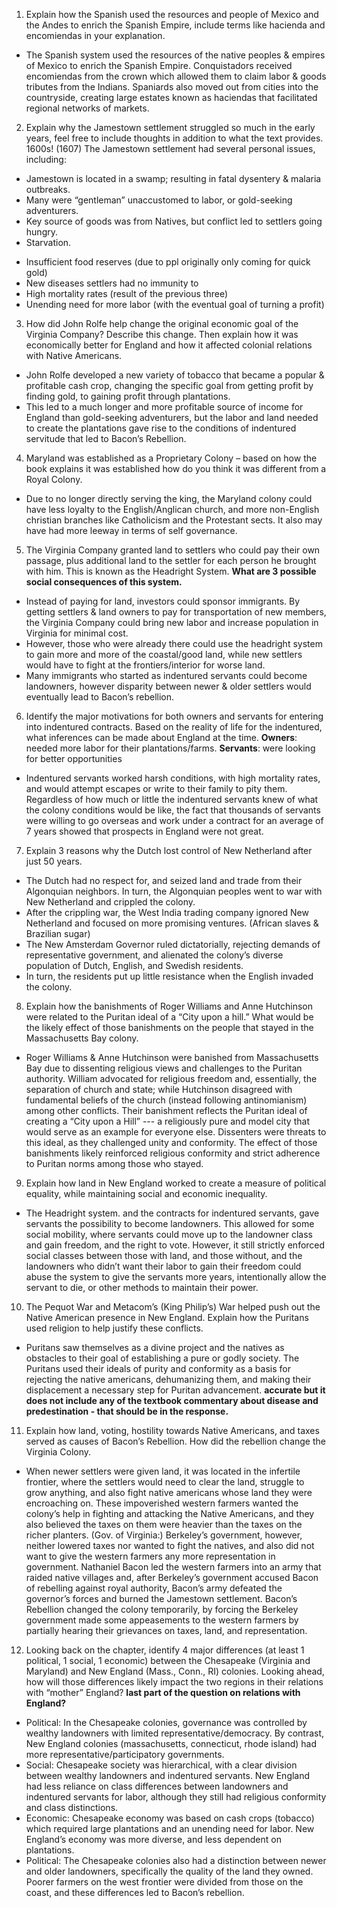 1. Explain how the Spanish used the resources and people of Mexico and the Andes to enrich the Spanish
Empire, include terms like hacienda and encomiendas in your explanation.
- The Spanish system used the resources of the native peoples & empires of Mexico to enrich the Spanish Empire. Conquistadors received encomiendas from the crown which allowed them to claim labor & goods tributes from the Indians. Spaniards also moved out from cities into the countryside, creating large estates known as haciendas that facilitated regional networks of markets.

2. Explain why the Jamestown settlement struggled so much in the early years, feel free to include
thoughts in addition to what the text provides.
1600s! (1607)
The Jamestown settlement had several personal issues, including:
- Jamestown is located in a swamp; resulting in fatal dysentery & malaria outbreaks.
- Many were “gentleman” unaccustomed to labor, or gold-seeking adventurers.
- Key source of goods was from Natives, but conflict led to settlers going hungry.
- Starvation.
* Insufficient food reserves (due to ppl originally only coming for quick gold)
* New diseases settlers had no immunity to
* High mortality rates (result of the previous three)
* Unending need for more labor (with the eventual goal of turning a profit)

3. How did John Rolfe help change the original economic goal of the Virginia Company? Describe this
change. Then explain how it was economically better for England and how it affected colonial
relations with Native Americans.
- John Rolfe developed a new variety of tobacco that became a popular & profitable cash crop, changing the specific goal from getting profit by finding gold, to gaining profit through plantations.
- This led to a much longer and more profitable source of income for England than gold-seeking adventurers, but the labor and land needed to create the plantations gave rise to the conditions of indentured servitude that led to Bacon’s Rebellion.

4. Maryland was established as a Proprietary Colony – based on how the book explains it was
established how do you think it was different from a Royal Colony.
- Due to no longer directly serving the king, the Maryland colony could have less loyalty to the English/Anglican church, and more non-English christian branches like Catholicism and the Protestant sects. It also may have had more leeway in terms of self governance.


5. The Virginia Company granted land to settlers who could pay their own passage, plus additional
land to the settler for each person he brought with him. This is known as the Headright System. **What are 3 possible social consequences of this system.**
- Instead of paying for land, investors could sponsor immigrants. By getting settlers & land owners to pay for transportation of new members, the Virginia Company could bring new labor and increase population in Virginia for minimal cost.
- However, those who were already there could use the headright system to gain more and more of the coastal/good land, while new settlers would have to fight at the frontiers/interior for worse land.
- Many immigrants who started as indentured servants could become landowners, however disparity between newer & older settlers would eventually lead to Bacon’s rebellion.


6. Identify the major motivations for both owners and servants for entering into indentured contracts. Based on the reality of life for the indentured, what inferences can be made about England at the time.
**Owners**: needed more labor for their plantations/farms.
**Servants**: were looking for better opportunities
- Indentured servants worked harsh conditions, with high mortality rates, and would attempt escapes or write to their family to pity them. Regardless of how much or little the indentured servants knew of what the colony conditions would be like, the fact that thousands of servants were willing to go overseas and work under a contract for an average of 7 years showed that prospects in England were not great.

7. Explain 3 reasons why the Dutch lost control of New Netherland after just 50 years.
- The Dutch had no respect for, and seized land and trade from their Algonquian neighbors. In turn, the Algonquian peoples went to war with New Netherland and crippled the colony.
- After the crippling war, the West India trading company ignored New Netherland and focused on more promising ventures. (African slaves & Brazilian sugar)
- The New Amsterdam Governor ruled dictatorially, rejecting demands of representative government, and alienated the colony’s diverse population of Dutch, English, and Swedish residents.
- In turn, the residents put up little resistance when the English invaded the colony.


8. Explain how the banishments of Roger Williams and Anne Hutchinson were related to the Puritan
ideal of a “City upon a hill.” What would be the likely effect of those banishments on the people
that stayed in the Massachusetts Bay colony.
- Roger Williams & Anne Hutchinson were banished from Massachusetts Bay due to dissenting religious views and challenges to the Puritan authority. William advocated for religious freedom and, essentially, the separation of church and state; while Hutchinson disagreed with fundamental beliefs of the church (instead following antinomianism) among other conflicts.
	Their banishment reflects the Puritan ideal of creating a “City upon a Hill” --- a religiously pure and model city that would serve as an example for everyone else. Dissenters were threats to this ideal, as they challenged unity and conformity.
	The effect of those banishments likely reinforced religious conformity and strict adherence to Puritan norms among those who stayed.

9. Explain how land in New England worked to create a measure of political equality, while
maintaining social and economic inequality.
- The Headright system. and the contracts for indentured servants, gave servants the possibility to become landowners. This allowed for some social mobility, where servants could move up to the landowner class and gain freedom, and the right to vote.
However, it still strictly enforced social classes between those with land, and those without, and the landowners who didn’t want their labor to gain their freedom could abuse the system to give the servants more years, intentionally allow the servant to die, or other methods to maintain their power.


10. The Pequot War and Metacom’s (King Philip’s) War helped push out the Native American presence
in New England. Explain how the Puritans used religion to help justify these conflicts.
- Puritans saw themselves as a divine project and the natives as obstacles to their goal of establishing a pure or godly society. The Puritans used their ideals of purity and conformity as a basis for rejecting the native americans, dehumanizing them, and making their displacement a necessary step for Puritan advancement.
**accurate but it does not include any of the textbook commentary about disease and predestination - that should be in the response.**

11. Explain how land, voting, hostility towards Native Americans, and taxes served as causes of Bacon’s
Rebellion. How did the rebellion change the Virginia Colony.
- When newer settlers were given land, it was located in the infertile frontier, where the settlers would need to clear the land, struggle to grow anything, and also fight native americans whose land they were encroaching on.
	These impoverished western farmers wanted the colony’s help in fighting and attacking the Native Americans, and they also believed the taxes on them were heavier than the taxes on the richer planters. (Gov. of Virginia:) Berkeley’s government, however, neither lowered taxes nor wanted to fight the natives, and also did not want to give the western farmers any more representation in government.
	Nathaniel Bacon led the western farmers into an army that raided native villages and, after Berkeley’s government accused Bacon of rebelling against royal authority, Bacon’s army defeated the governor’s forces and burned the Jamestown settlement.
	Bacon’s Rebellion changed the colony temporarily, by forcing the Berkeley government made some appeasements to the western farmers by partially hearing their grievances on taxes, land, and representation.


12. Looking back on the chapter, identify 4 major differences (at least 1 political, 1 social, 1 economic)
between the Chesapeake (Virginia and Maryland) and New England (Mass., Conn., RI) colonies. Looking ahead, how will those differences likely impact the two regions in their relations with “mother” England?
**last part of the question on relations with England?**
- Political: In the Chesapeake colonies, governance was controlled by wealthy landowners with limited representative/democracy. By contrast, New England colonies (massachusetts, connecticut, rhode island) had more representative/participatory governments.
- Social: Chesapeake society was hierarchical, with a clear division between wealthy landowners and indentured servants. New England had less reliance on class differences between landowners and indentured servants for labor, although they still had religious conformity and class distinctions.
- Economic: Chesapeake economy was based on cash crops (tobacco) which required large plantations and an unending need for labor. New England’s economy was more diverse, and less dependent on plantations.
- Political: The Chesapeake colonies also had a distinction between newer and older landowners, specifically the quality of the land they owned. Poorer farmers on the west frontier were divided from those on the coast, and these differences led to Bacon’s rebellion.
